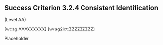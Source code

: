 ## Success Criterion 3.2.4 Consistent Identification

(Level AA)

[wcag:XXXXXXXXX]
[wcag2ict:ZZZZZZZZZ]

Placeholder
